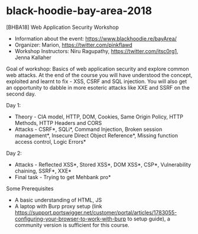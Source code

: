 # black-hoodie-bay-area-2018
[BHBA18] Web Application Security Workshop

- Information about the event: https://www.blackhoodie.re/bayArea/
- Organizer: Marion, https://twitter.com/pinkflawd
- Workshop Instructors: Niru Ragupathy, https://twitter.com/itsc0rg1, Jenna Kallaher

Goal of workshop: Basics of web application security and explore common web attacks. At the end of the course you will have understood the concept, exploited and learnt to fix - XSS, CSRF and SQL injection. You will also get an opportunity to dabble in more esoteric attacks like XXE and SSRF on the second day. 

Day 1: 

- Theory - CIA model, HTTP, DOM, Cookies, Same Origin Policy, HTTP Methods, HTTP Headers and CORS
- Attacks - CSRF*, SQLi*, Command Injection, Broken session management*, Insecure Direct Object Reference*, Missing function access control, Logic Errors*


Day 2: 

- Attacks - Reflected XSS*, Stored XSS*, DOM XSS*, CSP*, Vulnerability chaining, SSRF*, XXE*
- Final task - Trying to get Mehbank pro* 


Some Prerequisites

- A basic understanding of HTML, JS
- A laptop with Burp proxy setup (link https://support.portswigger.net/customer/portal/articles/1783055-configuring-your-browser-to-work-with-burp to setup guide), a community version is sufficient for this course.



